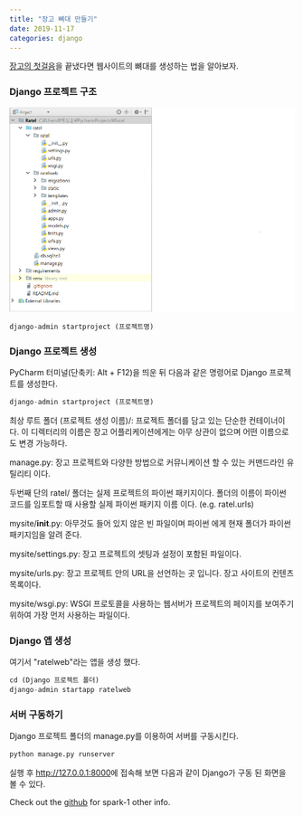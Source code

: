 ```yaml
---
title: "장고 뼈대 만들기"
date: 2019-11-17
categories: django
---
```

[장고의 첫걸음]을 끝냈다면 웹사이트의 뼈대를 생성하는 법을 알아보자.

[장고의 첫걸음]: https://spark-1.github.io/django/django-first/

### Django 프로젝트 구조
![1](/img/django-skeleton/1.png)

```text
django-admin startproject (프로젝트명)
```


### Django 프로젝트 생성
PyCharm 터미널(단축키: Alt + F12)을 띄운 뒤 다음과 같은 명령어로 Django 프로젝트를 생성한다.

```python
django-admin startproject (프로젝트명)
```



최상 루트 폴더 (프로젝트 생성 이름)/: 프로젝트 폴더를 담고 있는 단순한 컨테이너이다. 이 디렉터리의 이름은 장고 어플리케이션에게는 아무 상관이 없으며 어떤 이름으로도 변경 가능하다.

manage.py: 장고 프로젝트와 다양한 방법으로 커뮤니케이션 할 수 있는 커맨드라인 유틸리티 이다. 

두번째 단의 ratel/ 폴더는 실제 프로젝트의 파이썬 패키지이다. 폴더의 이름이 파이썬 코드를 임포트할 때 사용할 실제 파이썬 패키지 이름 이다. (e.g. ratel.urls)

mysite/__init__.py: 아무것도 들어 있지 않은 빈 파일이며 파이썬 에게 현재 폴더가 파이썬 패키지임을 알려 준다. 

mysite/settings.py: 장고 프로젝트의 셋팅과 설정이 포함된 파일이다.

mysite/urls.py: 장고 프로젝트 안의 URL을 선언하는 곳 입니다. 장고 사이트의 컨텐츠 목록이다.

mysite/wsgi.py: WSGI 프로토콜을 사용하는 웹서버가 프로젝트의 페이지를 보여주기 위하여 가장 먼저 사용하는 파일이다.


### Django 앱 생성

여기서 "ratelweb"라는 앱을 생성 했다.

```python
cd (Django 프로젝트 폴더)
django-admin startapp ratelweb
```


### 서버 구동하기

Django 프로젝트 폴더의 manage.py를 이용하여 서버를 구동시킨다.

```python
python manage.py runserver
```

실행 후 <http://127.0.0.1:8000>에 접속해 보면 다음과 같이 Django가 구동 된 화면을 볼 수 있다.


Check out the [github] for spark-1 other info. 

[github]:   https://github.com/spark-1
